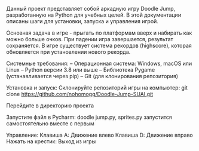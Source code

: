 Данный проект представляет собой аркадную игру Doodle Jump, разработанную на Python для учебных целей. В этой документации описаны шаги для установки, запуска и управления игрой.

Основная задача в игре - прыгать по платформам вверх и набирать как можно больше очков. При падении игра завершается, результат сохраняется. В игре существует система рекордов (highscore), которая обновляется при установлении нового рекорда.

Системные требования:
– Операционная система: Windows, macOS или Linux
– Python версии 3.8 или выше
– Библиотека Pygame (устанавливается через pip)
– Git (для клонирования репозитория)

Установка и запуск:
Склонируйте репозиторий игры на компьютер:
git clone https://github.com/nohomogg/Doodle-Jump-SUAI.git  

Перейдите в директорию проекта 

Запустите файл в Pycharm:
doodle jump.py, sprites.py запустится самостоятельно вместе с первым

Управление:
Клавиша A: Движение влево
Клавиша D: Движение вправо
Нажать на крестик: Выход из игры
